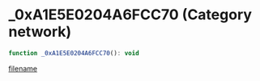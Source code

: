 # _0xA1E5E0204A6FCC70 (Category network)

```js
function _0xA1E5E0204A6FCC70(): void
```

[filename](_0xA1E5E0204A6FCC70_m.md ':include')
